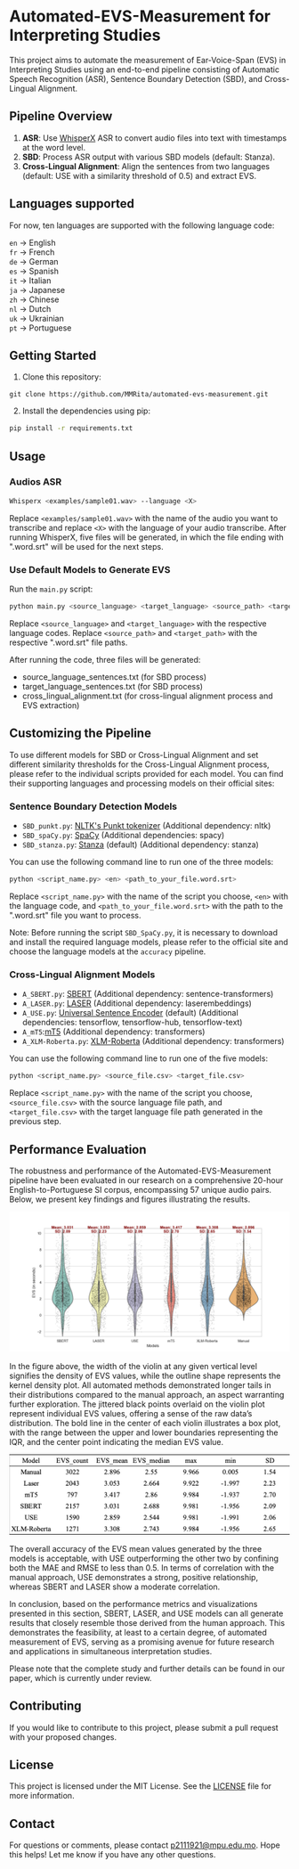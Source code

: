 # Automated-EVS-Measurement for Interpreting Studies

This project aims to automate the measurement of Ear-Voice-Span (EVS) in Interpreting Studies using an end-to-end pipeline consisting of Automatic Speech Recognition (ASR), Sentence Boundary Detection (SBD), and Cross-Lingual Alignment.

## Pipeline Overview

1. **ASR**: Use [WhisperX](https://github.com/m-bain/whisperX) ASR to convert audio files into text with timestamps at the word level.
2. **SBD**: Process ASR output with various SBD models (default: Stanza).
3. **Cross-Lingual Alignment**: Align the sentences from two languages (default: USE with a similarity threshold of 0.5) and extract EVS.

## Languages supported

For now, ten languages are supported with the following language code:

`en` → English  
`fr` → French  
`de` → German  
`es` → Spanish  
`it` → Italian  
`ja` → Japanese  
`zh` → Chinese  
`nl` → Dutch  
`uk` → Ukrainian  
`pt` → Portuguese  


## Getting Started

1. Clone this repository:
```
git clone https://github.com/MMRita/automated-evs-measurement.git
```

2. Install the dependencies using pip:
```bash
pip install -r requirements.txt
```

## Usage

### Audios ASR
```bash
Whisperx <examples/sample01.wav> --language <X>
```
Replace `<examples/sample01.wav>` with the name of the audio you want to transcribe and replace `<X>` with the language of your audio transcribe. After running WhisperX, five files will be generated, in which the file ending with ".word.srt" will be used for the next steps.

### Use Default Models to Generate EVS

Run the `main.py` script:
```bash
python main.py <source_language> <target_language> <source_path> <target_path>
```
Replace `<source_language>` and `<target_language>` with the respective language codes. Replace `<source_path>` and `<target_path>` with the respective ".word.srt" file paths.

After running the code, three files will be generated:

- source_language_sentences.txt (for SBD process)
- target_language_sentences.txt (for SBD process)
- cross_lingual_alignment.txt (for cross-lingual alignment process and EVS extraction)

## Customizing the Pipeline

To use different models for SBD or Cross-Lingual Alignment and set different similarity thresholds for the Cross-Lingual Alignment process, please refer to the individual scripts provided for each model. You can find their supporting languages and processing models on their official sites:

### Sentence Boundary Detection Models

- `SBD_punkt.py`: [NLTK's Punkt tokenizer](https://www.nltk.org/api/nltk.tokenize.html) (Additional dependency: nltk)
- `SBD_spaCy.py`: [SpaCy](https://spacy.io/) (Additional dependencies: spacy)
- `SBD_stanza.py`: [Stanza](https://stanfordnlp.github.io/stanza/) (default) (Additional dependency: stanza)

You can use the following command line to run one of the three models:

```bash
python <script_name.py> <en> <path_to_your_file.word.srt>
```
Replace `<script_name.py>` with the name of the script you choose, `<en>` with the language code, and `<path_to_your_file.word.srt>` with the path to the ".word.srt" file you want to process.

Note: Before running the script `SBD_SpaCy.py`, it is necessary to download and install the required language models, please refer to the official site and choose the language models at the `accuracy` pipeline. 

### Cross-Lingual Alignment Models

- `A_SBERT.py`: [SBERT](https://www.sbert.net/) (Additional dependency: sentence-transformers)
- `A_LASER.py`: [LASER](https://github.com/facebookresearch/LASER) (Additional dependency: laserembeddings)
- `A_USE.py`: [Universal Sentence Encoder](https://tfhub.dev/google/collections/universal-sentence-encoder/) (default) (Additional dependencies: tensorflow, tensorflow-hub, tensorflow-text)
- `A_mT5`:[mT5](https://huggingface.co/google/mt5-small) (Additional dependency: transformers)
- `A_XLM-Roberta.py`: [XLM-Roberta](https://huggingface.co/docs/transformers/model_doc/xlm-roberta) (Additional dependency: transformers)

You can use the following command line to run one of the five models:

```bash
python <script_name.py> <source_file.csv> <target_file.csv>
```
Replace `<script_name.py>` with the name of the script you choose, `<source_file.csv>` with the source language file path, and `<target_file.csv>` with the target language file path generated in the previous step.

## Performance Evaluation

The robustness and performance of the Automated-EVS-Measurement pipeline have been evaluated in our research on a comprehensive 20-hour English-to-Portuguese SI corpus, encompassing 57 unique audio pairs. Below, we present key findings and figures illustrating the results.

<p align="center">
  <img src="images/violin.png" alt="violin plot">
</p>

In the figure above, the width of the violin at any given vertical level signifies the density of EVS values, while the outline shape represents the kernel density plot. All automated methods demonstrated longer tails in their distributions compared to the manual approach, an aspect warranting further exploration. The jittered black points overlaid on the violin plot represent individual EVS values, offering a sense of the raw data’s distribution. The bold line in the center of each violin illustrates a box plot, with the range between the upper and lower boundaries representing the IQR, and the center point indicating the median EVS value.

<p align="center">
  <img src="images/comparison.png" alt="comparison of models">
</p>

The overall accuracy of the EVS mean values generated by the three models is acceptable, with USE outperforming the other two by confining both the MAE and RMSE to less than 0.5. In terms of correlation with the manual approach, USE demonstrates a strong, positive relationship, whereas SBERT and LASER show a moderate correlation.

In conclusion, based on the performance metrics and visualizations presented in this section, SBERT, LASER, and USE models can all generate results that closely resemble those derived from the human approach. This demonstrates the feasibility, at least to a certain degree, of automated measurement of EVS, serving as a promising avenue for future research and applications in simultaneous interpretation studies.

Please note that the complete study and further details can be found in our paper, which is currently under review.

## Contributing

If you would like to contribute to this project, please submit a pull request with your proposed changes.

## License

This project is licensed under the MIT License. See the [LICENSE](LICENSE) file for more information.


## Contact
For questions or comments, please contact p2111921@mpu.edu.mo. Hope this helps! Let me know if you have any other questions.

